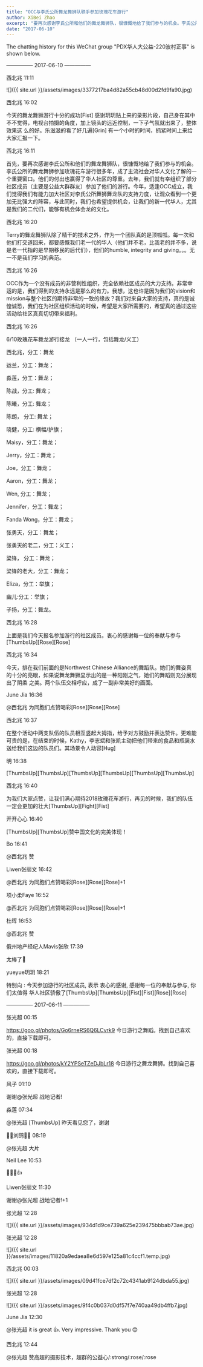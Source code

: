 ```yaml
---
title: "OCC与李氏公所舞龙舞狮队联手参加玫瑰花车游行"
author: XiBei Zhao
excerpt: "要再次感谢李氏公所和他们的舞龙舞狮队，很慷慨地给了我们参与的机会。李氏公所的舞龙舞狮参加玫瑰花车游行很多年，成了主流社会对华人文化了解的一个重要窗口。他们的付出也赢得了华人社区的尊重。去年，我们就有幸组织了部分社区成员（主要是公益大群群友）参加了他们的游行。今年，适逢OCC成立，我们觉得我们有能力加大社区对李氏公所舞狮舞龙队的支持力度，让观众看到一个更加无比强大的阵容，与此同时，我们也希望提供机会，让我们的新一代华人，尤其是我们的二代们，能够有机会体会龙的文化。"
date: "2017-06-10"
---
```

The chatting history for this WeChat group "PDX华人大公益-220波村正事" is shown below.

—————  2017-06-10  —————

西北兆  11:11

![]({{ site.url }}/assets/images/3377217ba4d82a55cb48d00d2fd9fa90.jpg)

西北兆  16:02

今天的舞龙舞狮游行十分的成功[Fist] 感谢玥玥贴上来的录影片段，自己身在其中不不觉得，电视台拍摄的角度，加上镜头的远近控制，一下子气氛就出来了，整体效果这
么的好。乐滋滋的看了好几遍[Grin] 有一个小时的时间，抓紧时间上来给大家汇报一下。

西北兆  16:11

首先，要再次感谢李氏公所和他们的舞龙舞狮队，很慷慨地给了我们参与的机会。李氏公所的舞龙舞狮参加玫瑰花车游行很多年，成了主流社会对华人文化了解的一个重要窗口。他们的付出也赢得了华人社区的尊重。去年，我们就有幸组织了部分社区成员（主要是公益大群群友）参加了他们的游行。今年，适逢OCC成立，我们觉得我们有能力加大社区对李氏公所舞狮舞龙队的支持力度，让观众看到一个更加无比强大的阵容，与此同时，我们也希望提供机会，让我们的新一代华人，尤其是我们的二代们，能够有机会体会龙的文化。

西北兆  16:20

Terry的舞龙舞狮队除了精干的技术之外，作为一个团队真的是顶呱呱。每一次和他们打交道回来，都要感慨我们老一代的华人（他们并不老，比我老的并不多，说是老一代指的是早期移民的后代们），他们的humble, integrity and giving。。。无一不是我们学习的典范。

西北兆  16:26

OCC作为一个没有成员的非营利性组织，完全依赖社区成员的大力支持。非常幸运的是，我们得到的支持永远是那么的有力。我想，这也许是因为我们的vision和mission与整个社区的期待非常的一致的缘故？我们对来自大家的支持，真的是诚惶诚恐，我们在为社区组织活动的时候，希望是大家所需要的，希望真的通过这些活动给社区真真切切带来福利。

西北兆  16:26

6/10玫瑰花车舞龙游行接龙 （一人一行，包括舞龙/义工）

西北兆，分工：舞龙

运兰，分工：舞龙；

淼莲，分工：舞龙；

陈战，分工:   舞龙；

陈曦，分工:   舞龙；

陈朗， 分工:  舞龙；

晓健，分工: 横幅/护旗；

Maisy，分工：舞龙；

Jerry，分工：舞龙；

Joe，分工：舞龙；

Aaron，分工：舞龙；

Wen, 分工：舞龙；                                

Jennifer，分工：舞龙；

Fanda Wong，分工：舞龙；

张勇天，分工：舞龙；

张勇天的老二，分工：义工；

梁锋， 分工：舞龙；

梁锋的老大，分工：舞龙；                                       

Eliza，分工：举旗；

幽儿:分工：举旗；

子扬，分工：舞龙。

西北兆  16:28

上面是我们今天报名参加游行的社区成员。衷心的感谢每一位的奉献与参与[ThumbsUp][Rose][Rose]


西北兆  16:34

今天，排在我们前面的是Northwest Chinese Alliance的舞蹈队。她们的舞姿真的十分的亮眼，如果说舞龙舞狮显示出的是一种阳刚之气，她们的舞蹈则充分展现出了阴柔
之美。两个队伍交相呼应，成了一副非常美好的画面。

June Jia  16:36

@西北兆 为同胞们点赞喝彩[Rose][Rose][Rose]

西北兆  16:37

在整个活动中两支队伍的队员相互竖起大拇指，给予对方鼓励并表达赞许。更难能可贵的是，在结束的时候，Kathy，李志斌和张凯主动把他们带来的食品和瓶装水送给我们这边的队员们。其场景令人动容[Hug]

明  16:38

[ThumbsUp][ThumbsUp][ThumbsUp][ThumbsUp][ThumbsUp][ThumbsUp]

西北兆  16:40

为我们大家点赞，让我们满心期待2018玫瑰花车游行，再见的时候，我们的队伍一定会更加的壮大[ThumbsUp][Fight][Fist]

开开心心  16:40

[ThumbsUp][ThumbsUp]赞中国文化的完美体现！

Bo  16:41

@西北兆 赞

Liwen张丽文  16:42

@西北兆 为同胞们点赞喝彩[Rose][Rose][Rose]+1

项小柔Faye  16:52

@西北兆 为同胞们点赞喝彩[Rose][Rose][Rose]+1

杜晖  16:53

@西北兆 赞

俄州地产经纪人Mavis张欣  17:39

太棒了👏

yueyue玥玥  18:21

特别向 : 今天参加游行的社区成员, 表示 衷心的感谢, 感谢每一位的奉献与参与, 你们太值得 华人社区骄傲了[ThumbsUp][ThumbsUp][Fist][Fist][Rose][Rose]

—————  2017-06-11  —————

张光超  00:15

https://goo.gl/photos/Go6rneRS6Q6LCvrk9 今日游行之舞蹈。找到自己喜欢的，直接下载即可。

张光超  00:18

https://goo.gl/photos/kY2YPSeTZeDJbLr18 今日游行之舞龙舞狮。找到自己喜欢的，直接下载即可。

风子  01:10

谢谢@张光超 战地记者!

淼莲  07:34

@张光超 [ThumbsUp] 昨天看见您了，谢谢

刘鸽  08:19

@张光超 大片

Neil Lee  10:53

👏👏👏👍

Liwen张丽文  11:30

谢谢@张光超 战地记者!+1

张光超  12:28

![]({{ site.url }}/assets/images/934d1d9ce739a625e239475bbbab73ae.jpg)

张光超  12:28

![]({{ site.url }}/assets/images/11820a9edaea8e6d597e125a81c4ccf1.temp.jpg)

西北兆  00:03

![]({{ site.url }}/assets/images/09d41fce7df2c72c4341ab9124dbda55.jpg)

张光超  12:28

![]({{ site.url }}/assets/images/9f4c0b037d0df57f7e740aa49db4ffb7.jpg)

June Jia  12:30

@张光超 it is great 👍. Very impressive. Thank you 😊

西北兆  12:44

@张光超 赞高超的摄影技术，超群的公益心/:strong/:rose/:rose
